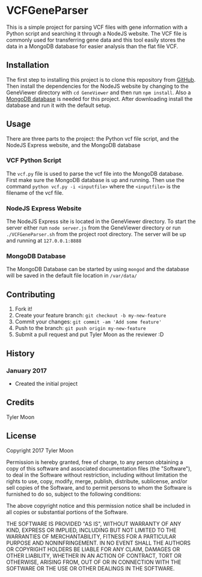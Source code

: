 # VCFGeneParser

This is a simple project for parsing VCF files with gene information with a Python script and searching it through a NodeJS website. The VCF file is commonly used for transferring gene data and this tool easily stores the data in a MongoDB database for easier analysis than the flat file VCF.

## Installation

The first step to installing this project is to clone this repository from [GitHub](https://github.com/tmoon8730/VCFGeneParser). Then install the dependencies for the NodeJS website by changing to the GeneViewer directory with `cd GeneViewer` and then run `npm install`. Also a [MongoDB database](https://www.mongodb.com/) is needed for this project. After downloading install the database and run it with the default setup.

## Usage
There are three parts to the project: the Python vcf file script, and the NodeJS Express website, and the MongoDB database

### VCF Python Script
The `vcf.py` file is used to parse the vcf file into the MongoDB database. First make sure the MongoDB database is up and running. Then use the command `python vcf.py -i <inputfile>` where the `<inputfile>` is the filename of the vcf file.

### NodeJS Express Website
The NodeJS Express site is located in the GeneViewer directory. To start the server either run `node server.js` from the GeneViewer directory or run `./VCFGeneParser.sh` from the project root directory. The server will be up and running at `127.0.0.1:8888`

### MongoDB Database
The MongoDB Database can be started by using `mongod` and the database will be saved in the default file location in `/var/data/`

## Contributing

1. Fork it!
2. Create your feature branch: `git checkout -b my-new-feature`
3. Commit your changes: `git commit -am 'Add some feature'`
4. Push to the branch: `git push origin my-new-feature`
5. Submit a pull request and put Tyler Moon as the reviewer :D

## History

### January 2017
- Created the initial project

## Credits

Tyler Moon

## License

Copyright 2017 Tyler Moon

Permission is hereby granted, free of charge, to any person obtaining a copy of this software and associated documentation files (the "Software"), to deal in the Software without restriction, including without limitation the rights to use, copy, modify, merge, publish, distribute, sublicense, and/or sell copies of the Software, and to permit persons to whom the Software is furnished to do so, subject to the following conditions:

The above copyright notice and this permission notice shall be included in all copies or substantial portions of the Software.

THE SOFTWARE IS PROVIDED "AS IS", WITHOUT WARRANTY OF ANY KIND, EXPRESS OR IMPLIED, INCLUDING BUT NOT LIMITED TO THE WARRANTIES OF MERCHANTABILITY, FITNESS FOR A PARTICULAR PURPOSE AND NONINFRINGEMENT. IN NO EVENT SHALL THE AUTHORS OR COPYRIGHT HOLDERS BE LIABLE FOR ANY CLAIM, DAMAGES OR OTHER LIABILITY, WHETHER IN AN ACTION OF CONTRACT, TORT OR OTHERWISE, ARISING FROM, OUT OF OR IN CONNECTION WITH THE SOFTWARE OR THE USE OR OTHER DEALINGS IN THE SOFTWARE.
